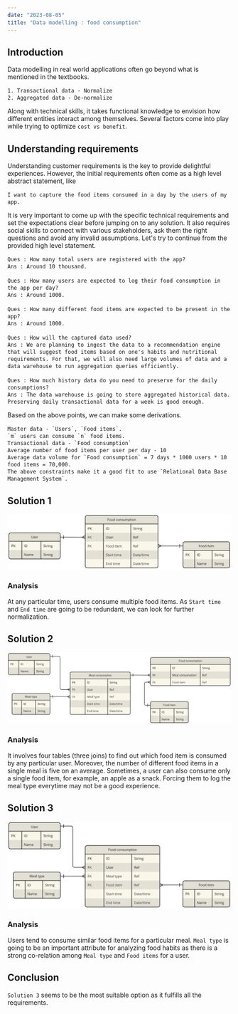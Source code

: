 ```yaml
---
date: "2023-08-05"
title: "Data modelling : food consumption"
---
```


## Introduction
Data modelling in real world applications often go beyond what is mentioned in the textbooks.
```
1. Transactional data - Normalize
2. Aggregated data - De-normalize
```
Along with technical skills, it takes functional knowledge to envision how different entities interact among themselves. Several factors come into play while trying to optimize `cost vs benefit`.

## Understanding requirements
Understanding customer requirements is the key to provide delightful experiences. However, the initial requirements often come as a high level abstract statement, like
```
I want to capture the food items consumed in a day by the users of my app.
```
It is very important to come up with the specific technical requirements and set the expectations clear before jumping on to any solution. It also requires social skills to connect with various stakeholders, ask them the right questions and avoid any invalid assumptions. Let's try to continue from the provided high level statement.
```
Ques : How many total users are registered with the app?
Ans : Around 10 thousand.

Ques : How many users are expected to log their food consumption in the app per day?
Ans : Around 1000.

Ques : How many different food items are expected to be present in the app?
Ans : Around 1000.

Ques : How will the captured data used?
Ans : We are planning to ingest the data to a recommendation engine that will suggest food items based on one's habits and nutritional requirements. For that, we will also need large volumes of data and a data warehouse to run aggregation queries efficiently.

Ques : How much history data do you need to preserve for the daily consumptions?
Ans : The data warehouse is going to store aggregated historical data. Preserving daily transactional data for a week is good enough.
```
Based on the above points, we can make some derivations.
```
Master data - `Users`, `Food items`.
`m` users can consume `n` food items.
Transactional data - `Food consumption`
Average number of food items per user per day - 10
Average data volume for `Food consumption` = 7 days * 1000 users * 10 food items = 70,000.
The above constraints make it a good fit to use `Relational Data Base Management System`.
```

## Solution 1

![Entity relationship diagram 1](./DM_FoodConsumption_1.png)

### Analysis
At any particular time, users consume multiple food items. As `Start time` and `End time` are going to be redundant, we can look for further normalization.

## Solution 2

![Entity relationship diagram 2](./DM_FoodConsumption_2.png)

### Analysis
It involves four tables (three joins) to find out which food item is consumed by any particular user. Moreover, the number of different food items in a single meal is five on an average. Sometimes, a user can also consume only a single food item, for example, an apple as a snack. Forcing them to log the meal type everytime may not be a good experience.

## Solution 3

![Entity relationship diagram 3](./DM_FoodConsumption_3.png)

### Analysis
Users tend to consume similar food items for a particular meal. `Meal type` is going to be an important attribute for analyzing food habits as there is a strong co-relation among `Meal type` and `Food items` for a user.

## Conclusion
`Solution 3` seems to be the most suitable option as it fulfills all the requirements.